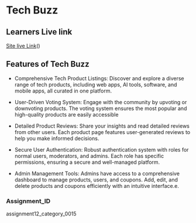 
# Tech Buzz





## Learners Live link

[ Site live Link](https://paradiseretreat-41eda.web.app/)()


## Features of Tech Buzz
*  Comprehensive Tech Product Listings:
 Discover and explore a diverse range of tech products, including web apps, AI tools, software, and mobile apps, all curated in one platform.

* User-Driven Voting System:
 Engage with the community by upvoting or downvoting products. The voting system ensures the most popular and high-quality products are easily accessible

* Detailed Product Reviews: 
Share your insights and read detailed reviews from other users. Each product page features user-generated reviews to help you make informed decisions.

* Secure User Authentication:
Robust authentication system with roles for normal users, moderators, and admins. Each role has specific permissions, ensuring a secure and well-managed platform.
* Admin Management Tools:
 Admins have access to a comprehensive dashboard to manage products, users, and coupons. Add, edit, and delete products and coupons efficiently with an intuitive interface.e.



###  Assignment_ID

assignment12_category_0015


